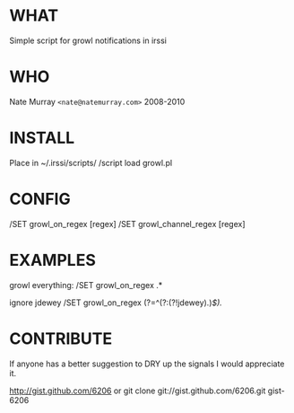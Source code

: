 WHAT
====

Simple script for growl notifications in irssi

WHO
===

Nate Murray `<nate@natemurray.com>` 2008-2010

INSTALL
=======

Place in ~/.irssi/scripts/
/script load growl.pl

CONFIG
======

 /SET growl_on_regex [regex]
 /SET growl_channel_regex [regex]

EXAMPLES
========

 growl everything:
 /SET growl_on_regex  .*

 ignore jdewey
 /SET growl_on_regex  (?=^(?:(?!jdewey).)*$).*

CONTRIBUTE
==========

If anyone has a better suggestion to DRY up the signals I would appreciate it. 

http://gist.github.com/6206
or 
git clone git://gist.github.com/6206.git gist-6206


